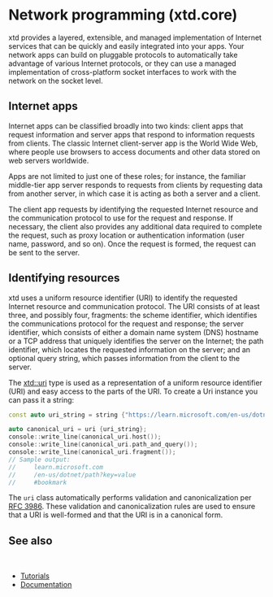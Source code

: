 # Network programming (xtd.core)

xtd provides a layered, extensible, and managed implementation of Internet services that can be quickly and easily integrated into your apps. 
Your network apps can build on pluggable protocols to automatically take advantage of various Internet protocols,
or they can use a managed implementation of cross-platform socket interfaces to work with the network on the socket level.

## Internet apps

Internet apps can be classified broadly into two kinds: client apps that request information and server apps that respond to information requests from clients. 
The classic Internet client-server app is the World Wide Web, where people use browsers to access documents and other data stored on web servers worldwide.

Apps are not limited to just one of these roles; for instance, the familiar middle-tier app server responds to requests from clients by requesting data from another server,
in which case it is acting as both a server and a client.

The client app requests by identifying the requested Internet resource and the communication protocol to use for the request and response. 
If necessary, the client also provides any additional data required to complete the request, such as proxy location or authentication information (user name, password, and so on). 
Once the request is formed, the request can be sent to the server.

## Identifying resources

xtd uses a uniform resource identifier (URI) to identify the requested Internet resource and communication protocol.
The URI consists of at least three, and possibly four, fragments: the scheme identifier, which identifies the communications protocol 
for the request and response; the server identifier, which consists of either a domain name system (DNS) hostname or a TCP address 
that uniquely identifies the server on the Internet; the path identifier, which locates the requested information on the server; 
and an optional query string, which passes information from the client to the server.

The [xtd::uri](https://gammasoft71.github.io/xtd/reference_guides/latest/classxtd_1_1uri.html) type is used as a representation of a uniform 
resource identifier (URI) and easy access to the parts of the URI. To create a Uri instance you can pass it a string:

```cpp
const auto uri_string = string {"https://learn.microsoft.com/en-us/dotnet/path?key=value#bookmark"};

auto canonical_uri = uri {uri_string};
console::write_line(canonical_uri.host());
console::write_line(canonical_uri.path_and_query());
console::write_line(canonical_uri.fragment());
// Sample output:
//     learn.microsoft.com
//     /en-us/dotnet/path?key=value
//     #bookmark
```

The `uri` class automatically performs validation and canonicalization per [RFC 3986](https://datatracker.ietf.org/doc/html/rfc3986). 
These validation and canonicalization rules are used to ensure that a URI is well-formed and that the URI is in a canonical form.

## See also
​
* [Tutorials](/docs/documentation/guides/Overview/Tutorials)
* [Documentation](/docs/documentation)

[//]: # (https://learn.microsoft.com/en-us/dotnet/fundamentals/networking/overview)
